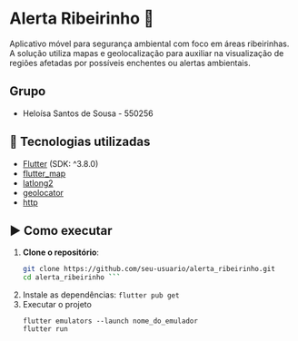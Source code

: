 # Alerta Ribeirinho 📱

Aplicativo móvel para segurança ambiental com foco em áreas ribeirinhas. A solução utiliza mapas e geolocalização para auxiliar na visualização de regiões afetadas por possíveis enchentes ou alertas ambientais.

## Grupo
- Heloísa Santos de Sousa - 550256

## 📱 Tecnologias utilizadas

- [Flutter](https://flutter.dev/) (SDK: ^3.8.0)
- [flutter_map](https://pub.dev/packages/flutter_map)
- [latlong2](https://pub.dev/packages/latlong2)
- [geolocator](https://pub.dev/packages/geolocator)
- [http](https://pub.dev/packages/http)

## ▶️ Como executar
1. **Clone o repositório**:
   ```bash
   git clone https://github.com/seu-usuario/alerta_ribeirinho.git
   cd alerta_ribeirinho ```
2. Instale as dependências:
   ``` flutter pub get ```
3. Executar o projeto
     ```
     flutter emulators --launch nome_do_emulador
     flutter run
   ```
